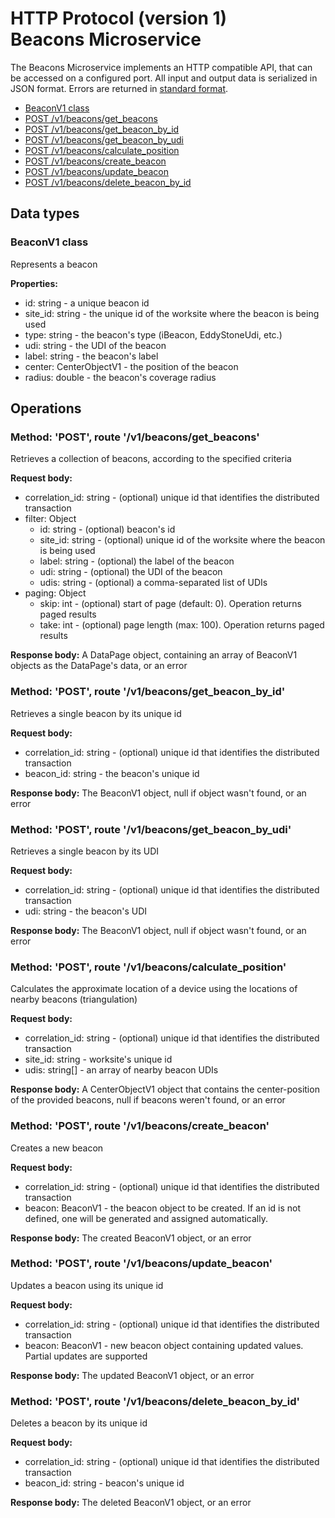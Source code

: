 # HTTP Protocol (version 1) <br/> Beacons Microservice

The Beacons Microservice implements an HTTP compatible API, that can be accessed on a configured port.
All input and output data is serialized in JSON format. Errors are returned in [standard format]().

* [BeaconV1 class](#class)
* [POST /v1/beacons/get_beacons](#operation1)
* [POST /v1/beacons/get_beacon_by_id](#operation2)
* [POST /v1/beacons/get_beacon_by_udi](#operation3)
* [POST /v1/beacons/calculate_position](#operation4)
* [POST /v1/beacons/create_beacon](#operation5)
* [POST /v1/beacons/update_beacon](#operation6)
* [POST /v1/beacons/delete_beacon_by_id](#operation7)

## Data types

### <a name="class"></a> BeaconV1 class

Represents a beacon

**Properties:**
- id: string - a unique beacon id
- site_id: string - the unique id of the worksite where the beacon is being used
- type: string - the beacon's type (iBeacon, EddyStoneUdi, etc.)
- udi: string - the UDI of the beacon
- label: string - the beacon's label
- center: CenterObjectV1 - the position of the beacon
- radius: double - the beacon's coverage radius

## Operations

### <a name="operation1"></a> Method: 'POST', route '/v1/beacons/get_beacons'

Retrieves a collection of beacons, according to the specified criteria

**Request body:** 
- correlation_id: string - (optional) unique id that identifies the distributed transaction
- filter: Object
  - id: string - (optional) beacon's id
  - site_id: string - (optional) unique id of the worksite where the beacon is being used
  - label: string - (optional) the label of the beacon
  - udi: string - (optional) the UDI of the beacon
  - udis: string - (optional) a comma-separated list of UDIs
- paging: Object
  - skip: int - (optional) start of page (default: 0). Operation returns paged results
  - take: int - (optional) page length (max: 100). Operation returns paged results

**Response body:**
A DataPage<BeaconV1> object, containing an array of BeaconV1 objects as the DataPage's data, or an error

### <a name="operation2"></a> Method: 'POST', route '/v1/beacons/get_beacon_by_id'

Retrieves a single beacon by its unique id

**Request body:** 
- correlation_id: string - (optional) unique id that identifies the distributed transaction
- beacon_id: string - the beacon's unique id

**Response body:**
The BeaconV1 object, null if object wasn't found, or an error 

### <a name="operation3"></a> Method: 'POST', route '/v1/beacons/get_beacon_by_udi'

Retrieves a single beacon by its UDI

**Request body:** 
- correlation_id: string - (optional) unique id that identifies the distributed transaction
- udi: string - the beacon's UDI

**Response body:**
The BeaconV1 object, null if object wasn't found, or an error 

### <a name="operation4"></a> Method: 'POST', route '/v1/beacons/calculate_position'

Calculates the approximate location of a device using the locations of nearby beacons (triangulation)

**Request body:** 
- correlation_id: string - (optional) unique id that identifies the distributed transaction
- site_id: string - worksite's unique id
- udis: string[] - an array of nearby beacon UDIs

**Response body:**
A CenterObjectV1 object that contains the center-position of the provided beacons, null if beacons weren't found, or an error 

### <a name="operation5"></a> Method: 'POST', route '/v1/beacons/create_beacon'

Creates a new beacon

**Request body:**
- correlation_id: string - (optional) unique id that identifies the distributed transaction
- beacon: BeaconV1 - the beacon object to be created. If an id is not defined, one will be generated and assigned automatically.

**Response body:**
The created BeaconV1 object, or an error

### <a name="operation6"></a> Method: 'POST', route '/v1/beacons/update_beacon'

Updates a beacon using its unique id

**Request body:** 
- correlation_id: string - (optional) unique id that identifies the distributed transaction
- beacon: BeaconV1 - new beacon object containing updated values. Partial updates are supported

**Response body:**
The updated BeaconV1 object, or an error 
 
### <a name="operation6"></a> Method: 'POST', route '/v1/beacons/delete_beacon_by_id'

Deletes a beacon by its unique id

**Request body:** 
- correlation_id: string - (optional) unique id that identifies the distributed transaction
- beacon_id: string - beacon's unique id

**Response body:**
The deleted BeaconV1 object, or an error